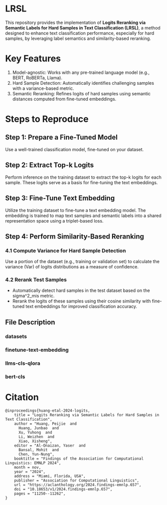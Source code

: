 # LRSL
This repository provides the implementation of **Logits Reranking via Semantic Labels for Hard Samples in Text
Classification (LRSL)**, a method designed to enhance text classification performance, especially for hard samples, by leveraging label semantics and similarity-based reranking.

# Key Features
1.	Model-agnostic: Works with any pre-trained language model (e.g., BERT, RoBERTa, Llama).
2.	Hard Sample Detection: Automatically identifies challenging samples with a variance-based metric.
3.	Semantic Reranking: Refines logits of hard samples using semantic distances computed from fine-tuned embeddings.
# Steps to Reproduce
## Step 1: Prepare a Fine-Tuned Model

Use a well-trained classification model, fine-tuned on your dataset.

## Step 2: Extract Top-k Logits
Perform inference on the training dataset to extract the top-k logits for each sample. These logits serve as a basis for fine-tuning the text embeddings.

## Step 3: Fine-Tune Text Embedding
Utilize the training dataset to fine-tune a text embedding model. The embedding is trained to map text samples and semantic labels into a shared representation space using a triplet-based loss.
## Step 4: Perform Similarity-Based Reranking
### 4.1 Compute Variance for Hard Sample Detection
Use a portion of the dataset (e.g., training or validation set) to calculate the variance (Var) of logits distributions as a measure of confidence.
### 4.2 Rerank Test Samples
- Automatically detect hard samples in the test dataset based on the sigma^2_mis metric.
- Rerank the logits of these samples using their cosine similarity with fine-tuned text embeddings for improved classification accuracy.
## File Description
### datasets

### finetune-text-embedding

### llms-cls-qlora

### bert-cls

# Citation
```
@inproceedings{huang-etal-2024-logits,
    title = "Logits Reranking via Semantic Labels for Hard Samples in Text Classification",
    author = "Huang, Peijie  and
      Huang, Junbao  and
      Xu, Yuhong  and
      Li, Weizhen  and
      Xiao, Xisheng",
    editor = "Al-Onaizan, Yaser  and
      Bansal, Mohit  and
      Chen, Yun-Nung",
    booktitle = "Findings of the Association for Computational Linguistics: EMNLP 2024",
    month = nov,
    year = "2024",
    address = "Miami, Florida, USA",
    publisher = "Association for Computational Linguistics",
    url = "https://aclanthology.org/2024.findings-emnlp.657",
    doi = "10.18653/v1/2024.findings-emnlp.657",
    pages = "11250--11262",
}
```
